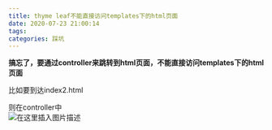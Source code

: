 ```yaml
---
title: thyme leaf不能直接访问templates下的html页面
date: 2020-07-23 21:00:14
tags: 
categories: 踩坑
---
```


<!--more-->

**搞忘了，要通过controller来跳转到html页面，不能直接访问templates下的html页面**

比如要到达index2.html

则在controller中  
![在这里插入图片描述](https://img-blog.csdnimg.cn/20200723210000292.png?x-oss-process=image/watermark,type_ZmFuZ3poZW5naGVpdGk,shadow_10,text_aHR0cHM6Ly9ibG9nLmNzZG4ubmV0L3FxXzIxMDQwNTU5,size_16,color_FFFFFF,t_70)